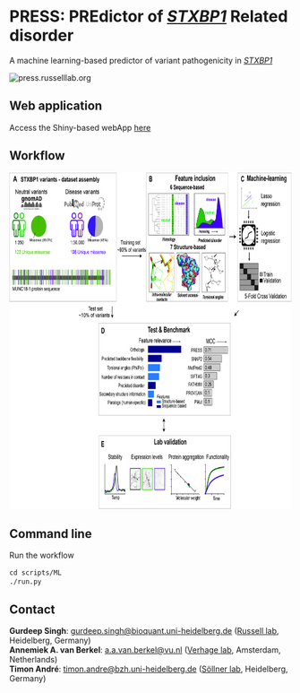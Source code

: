 # <strong>PRESS</strong>: <strong>PRE</strong>dictor of <i>[<strong>S</strong>TXBP1](https://www.uniprot.org/uniprot/P61764)</i> <strong>R</strong>elated disorder

A machine learning-based predictor of variant pathogenicity in <i>[STXBP1](https://www.uniprot.org/uniprot/P61764)</i>

<img src="webApp/PRESS.gif" alt="press.russelllab.org" width="1000" height="500"/><br>
## Web application
Access the Shiny-based webApp [here](http://press.russelllab.org)<br>
## Workflow
<img src="webApp/webAppWorkflow.jpg" alt="press.russelllab.org" width="800" height="600"/><br>
## Command line
Run the workflow
```
cd scripts/ML
./run.py
```
## Contact
<strong>Gurdeep Singh</strong>: gurdeep.singh@bioquant.uni-heidelberg.de (<a href="russelllab.org">Russell lab</a>, Heidelberg, Germany)<br>
<strong>Annemiek A. van Berkel</strong>: a.a.van.berkel@vu.nl (<a href="https://fga.cncr.nl/people/annemiek_van_berkel">Verhage lab</a>, Amsterdam, Netherlands)<br>
<strong>Timon André</strong>: timon.andre@bzh.uni-heidelberg.de (<a href="https://bzh.db-engine.de/group/52/thomas%20s%C3%B6llner">Söllner lab</a>, Heidelberg, Germany)<br>    
